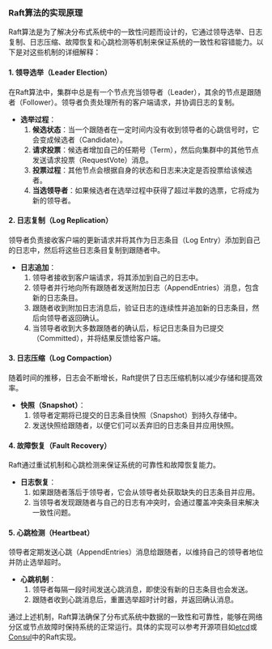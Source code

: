 ### Raft算法的实现原理

Raft算法是为了解决分布式系统中的一致性问题而设计的，它通过领导选举、日志复制、日志压缩、故障恢复和心跳检测等机制来保证系统的一致性和容错能力。以下是对这些机制的详细解释：

#### 1. 领导选举（Leader Election）

在Raft算法中，集群中总是有一个节点充当领导者（Leader），其余的节点是跟随者（Follower）。领导者负责处理所有的客户端请求，并协调日志的复制。

- **选举过程**：
  1. **候选状态**：当一个跟随者在一定时间内没有收到领导者的心跳信号时，它会变成候选者（Candidate）。
  2. **请求投票**：候选者增加自己的任期号（Term），然后向集群中的其他节点发送请求投票（RequestVote）消息。
  3. **投票过程**：其他节点会根据自身的状态和日志来决定是否投票给该候选者。
  4. **当选领导者**：如果候选者在选举过程中获得了超过半数的选票，它将成为新的领导者。

#### 2. 日志复制（Log Replication）

领导者负责接收客户端的更新请求并将其作为日志条目（Log Entry）添加到自己的日志中，然后将这些日志条目复制到跟随者中。

- **日志追加**：
  1. 领导者接收到客户端请求，将其添加到自己的日志中。
  2. 领导者并行地向所有跟随者发送附加日志（AppendEntries）消息，包含新的日志条目。
  3. 跟随者收到附加日志消息后，验证日志的连续性并追加新的日志条目，然后向领导者返回确认。
  4. 当领导者收到大多数跟随者的确认后，标记日志条目为已提交（Committed），并将结果反馈给客户端。

#### 3. 日志压缩（Log Compaction）

随着时间的推移，日志会不断增长，Raft提供了日志压缩机制以减少存储和提高效率。

- **快照（Snapshot）**：
  1. 领导者定期将已提交的日志条目快照（Snapshot）到持久存储中。
  2. 发送快照给跟随者，以便它们可以丢弃旧的日志条目并应用快照。

#### 4. 故障恢复（Fault Recovery）

Raft通过重试机制和心跳检测来保证系统的可靠性和故障恢复能力。

- **日志恢复**：
  1. 如果跟随者落后于领导者，它会从领导者处获取缺失的日志条目并应用。
  2. 当领导者发现跟随者与自己的日志有冲突时，会通过覆盖冲突条目来解决一致性问题。

#### 5. 心跳检测（Heartbeat）

领导者定期发送心跳（AppendEntries）消息给跟随者，以维持自己的领导者地位并防止选举超时。

- **心跳机制**：
  1. 领导者每隔一段时间发送心跳消息，即使没有新的日志条目也会发送。
  2. 跟随者收到心跳消息后，重置选举超时计时器，并返回确认消息。

通过上述机制，Raft算法确保了分布式系统中数据的一致性和可靠性，能够在网络分区或节点故障时保持系统的正常运行。具体的实现可以参考开源项目如[etcd](https://github.com/etcd-io/etcd)或[Consul](https://github.com/hashicorp/consul)中的Raft实现。
